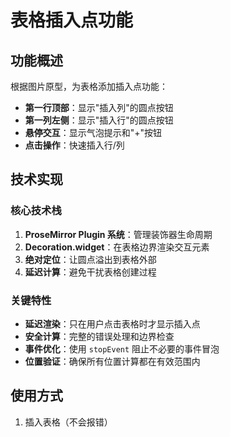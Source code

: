 # 表格插入点功能

## 功能概述

根据图片原型，为表格添加插入点功能：

- **第一行顶部**：显示"插入列"的圆点按钮
- **第一列左侧**：显示"插入行"的圆点按钮
- **悬停交互**：显示气泡提示和"+"按钮
- **点击操作**：快速插入行/列

## 技术实现

### 核心技术栈

1. **ProseMirror Plugin 系统**：管理装饰器生命周期
2. **Decoration.widget**：在表格边界渲染交互元素
3. **绝对定位**：让圆点溢出到表格外部
4. **延迟计算**：避免干扰表格创建过程

### 关键特性

- **延迟渲染**：只在用户点击表格时才显示插入点
- **安全计算**：完整的错误处理和边界检查
- **事件优化**：使用 `stopEvent` 阻止不必要的事件冒泡
- **位置验证**：确保所有位置计算都在有效范围内

## 使用方式

1. 插入表格（不会报错）
2. 点击表格中的任意单元格
3. 插入点会在第一行顶部和第一列左侧显示
4. 悬停显示气泡和"+"按钮
5. 点击可插入行/列

## 文件结构

```
table/
├── InsertHandles.ts    # 插入点扩展
├── Cell.ts            # 单元格扩展（行选择器）
├── TableHeader.tsx    # 表头扩展
├── TableRow.ts        # 表格行扩展
└── README.md          # 说明文档
```

## 样式说明

- **圆点颜色**：`#9CA3AF`（浅灰色）
- **圆点大小**：8px × 8px
- **悬停效果**：显示气泡提示和"+"按钮
- **定位方式**：绝对定位，溢出到表格外部




